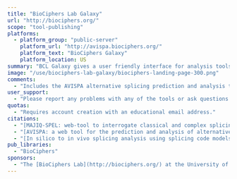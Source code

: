 ```yaml
---
title: "BioCiphers Lab Galaxy"
url: "http://biociphers.org/"
scope: "tool-publishing"
platforms:
  - platform_group: "public-server"
    platform_url: "http://avispa.biociphers.org/"
    platform_text: "BioCiphers Galaxy"
    platform_location: US
summary: "BCL Galaxy gives a user friendly interface for analysis tools developed by the [BioCiphers Lab](http://biociphers.org/) at the University of Pennsylvania. "
image: "/use/biociphers-lab-galaxy/biociphers-landing-page-300.png"
comments:
  - "Includes the AVISPA alternative splicing prediction and analysis tool."
user_support:
  - "Please report any problems with any of the tools or ask questions regarding their use to  [avispa AT biociphers DOT org](mailto:avispa AT biociphers DOT org)"
quotas:
  - "Requires account creation with an educational email address."
citations:
  - "[MAJIQ-SPEL: web-tool to interrogate classical and complex splicing variations from RNA-Seq data](https://doi.org/10.1093/bioinformatics/btx565), Christopher J Green, Matthew R Gazzara, Yoseph Barash. *Bioinformatics,* Volume 34, Issue 2, 15 January 2018, Pages 300–302, doi:10.1093/bioinformatics/btx565"
  - "[AVISPA: a web tool for the prediction and analysis of alternative splicing](https://doi.org/10.1186/gb-2013-14-10-r114), Yoseph Barash, Jorge Vaquero-Garcia, Juan González-Vallinas, Hui Yuan Xiong, Weijun Gao, Leo J Lee and Brendan J Frey. *Genome Biology* 201314:R114 "
  - "[In silico to in vivo splicing analysis using splicing code models](https://doi.org/10.1016/j.ymeth.2013.11.006), Matthew R. Gazzara, Jorge Vaquero-Garcia, Kristen W. Lynch, Yoseph Barash. *Methods* Volume 67, Issue 1, 1 May 2014, Pages 3-12"
pub_libraries:
  - "BioCiphers"
sponsors:
  - "The [BioCiphers Lab](http://biociphers.org/) at the University of Pennsylvania."
---
```

